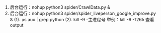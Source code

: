 1. 后台运行：nohup python3 spider/CrawlData.py &
1. 后台运行：nohup python3 spider/spider_liveperson_google_improve.py &
   (1). ps aux | grep python
   (2). kill -9 -主进程号 举例：kill -9 -1265
查看output
